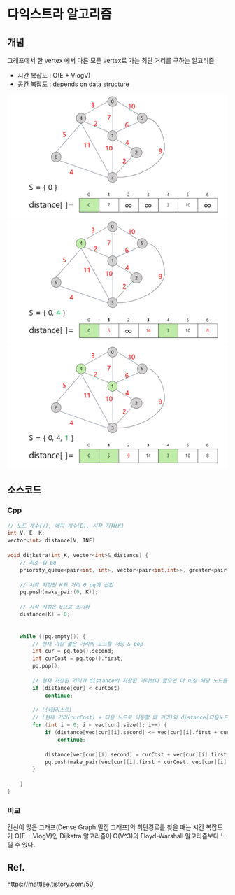 # 다익스트라 알고리즘
## 개념
그래프에서 한 vertex 에서 다른 모든 vertex로 가는 최단 거리를 구하는 알고리즘

- 시간 복잡도 : O(E + VlogV)
- 공간 복잡도 : depends on data structure

<img src = "./images/dijkstra.png">
<img src = "./images/dijkstra2.png">
<img src = "./images/dijkstra3.png">

## 소스코드
### Cpp
```cpp
// 노드 개수(V), 에지 개수(E), 시작 지점(K)
int V, E, K;
vector<int> distance(V, INF)

void dijkstra(int K, vector<int>& distance) {
    // 최소 힙 pq
	priority_queue<pair<int, int>, vector<pair<int,int>>, greater<pair<int,int>>> pq;

    // 시작 지점인 K와 거리 0 pq에 삽입
	pq.push(make_pair(0, K));

    // 시작 지점은 0으로 초기화
	distance[K] = 0;


	while (!pq.empty()) {
        // 현재 가장 짧은 거리의 노드를 저장 & pop
		int cur = pq.top().second;
		int curCost = pq.top().first;
		pq.pop();

        // 현재 저장된 거리가 distance의 저장된 거리보다 짧으면 더 이상 해당 노드를 최신화 시킬 필요 없음
		if (distance[cur] < curCost)
			continue;

        // (인접리스트)
        // (현재 거리(curCost) + 다음 노드로 이동할 때 거리)와 distance[다음노드]를 비교해 distance[다음노드]가 길면 distance[다음노드]를 최신화 하기 위해 pq에 다음노드와 다음노드로 갔을 때 거리를 최신화 한 상태로 pq에 삽입한다.
		for (int i = 0; i < vec[cur].size(); i++) {
			if (distance[vec[cur][i].second] <= vec[cur][i].first + curCost)
				continue;

			distance[vec[cur][i].second] = curCost + vec[cur][i].first;
			pq.push(make_pair(vec[cur][i].first + curCost, vec[cur][i].second));
		}

	}
}
```

### 비교
간선이 많은 그래프(Dense Graph:밀집 그래프)의 최단경로를 찾을 때는 시간 복잡도가 O(E + VlogV)인 Dijkstra 알고리즘이 O(V^3)의 Floyd-Warshall 알고리즘보다 느릴 수 있다.

## Ref.
https://mattlee.tistory.com/50